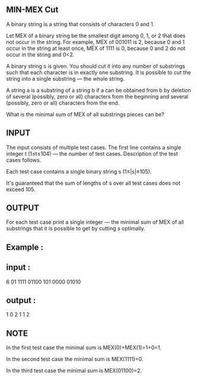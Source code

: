 ## MIN-MEX Cut 
A binary string is a string that consists of characters 0 and 1.

Let MEX of a binary string be the smallest digit among 0, 1, or 2 that does not occur in the string. For example, MEX of 001011 is 2, because 0 and 1 occur in the string at least once, MEX of 1111 is 0, because 0 and 2 do not occur in the string and 0<2.

A binary string s is given. You should cut it into any number of substrings such that each character is in exactly one substring. It is possible to cut the string into a single substring — the whole string.

A string a is a substring of a string b if a can be obtained from b by deletion of several (possibly, zero or all) characters from the beginning and several (possibly, zero or all) characters from the end.

What is the minimal sum of MEX of all substrings pieces can be?




## INPUT 
The input consists of multiple test cases. The first line contains a single integer t (1≤t≤104) — the number of test cases. Description of the test cases follows.

Each test case contains a single binary string s (1≤|s|≤105).

It's guaranteed that the sum of lengths of s over all test cases does not exceed 105.



## OUTPUT
For each test case print a single integer — the minimal sum of MEX of all substrings that it is possible to get by cutting s optimally.



## Example : 
## input : 
6
01
1111
01100
101
0000
01010

## output :
1
0
2
1
1
2

##  NOTE
In the first test case the minimal sum is MEX(0)+MEX(1)=1+0=1.

In the second test case the minimal sum is MEX(1111)=0.

In the third test case the minimal sum is MEX(01100)=2.



